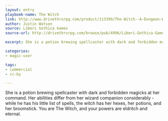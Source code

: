 ```yaml
---
layout: entry
playbook-name: The Witch
link: http://www.drivethrurpg.com/product/113399/The-Witch--A-Dungeon-World-Playbook
author: Justin Watson
source: Liberi Gothica Games
source-url: http://drivethrurpg.com/browse/pub/4996/Liberi-Gothica-Games

excerpt: She is a potion brewing spellcaster with dark and forbidden magicks at her command [...] the witch has her hexes, her potions, and her broomstick.

categories:
- magic-user

tags:
- commercial
- cc-by

---
```


She is a potion brewing spellcaster with dark and forbidden magicks at her command. Her abilities differ from her wizard companion considerably - while he has his little list of spells, the witch has her hexes, her potions, and her broomstick. You are The Witch, and your powers are eldritch and eternal.
